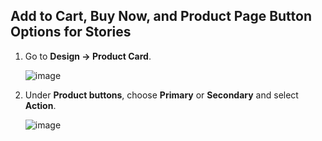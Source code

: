 ## Add to Cart, Buy Now, and Product Page Button Options for Stories

1. Go to **Design -> Product Card**.

   ![image](https://github.com/user-attachments/assets/872b8386-3cb2-4eb9-9d18-8f9e73dede6c)

2. Under **Product buttons**, choose **Primary** or **Secondary** and select **Action**.

   ![image](https://github.com/user-attachments/assets/0f7a08ab-c98d-4724-b8e6-3d46bac33073)